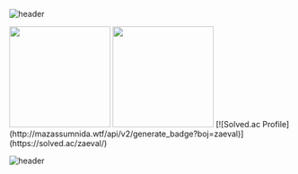 ![header](https://capsule-render.vercel.app/api?type=waving&color=674ECC&height=100&section=header&text=Seung-Eui&fontSize=60&animation=fadeIn&fontColor=98A5B3)



<img height="180em" src="https://github-readme-stats-eight-theta.vercel.app/api?username=zaeval&show_icons=true&include_all_commits=true&count_private=true"/>
<img height="180em" src="https://github-readme-stats-eight-theta.vercel.app/api/top-langs/?username=zaeval&layout=compact&langs_count=8"/>
[![Solved.ac Profile](http://mazassumnida.wtf/api/v2/generate_badge?boj=zaeval)](https://solved.ac/zaeval/)

![header](https://capsule-render.vercel.app/api?type=soft&color=674ECC&height=10&section=footer&fontSize=80&animation=fadeIn&fontColor=98A5B3)
